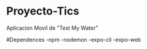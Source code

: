 # Proyecto-Tics
Aplicacion Movil de "Test My Water"


#Dependences
-npm
-nodemon
-expo-cli
-expo-web
